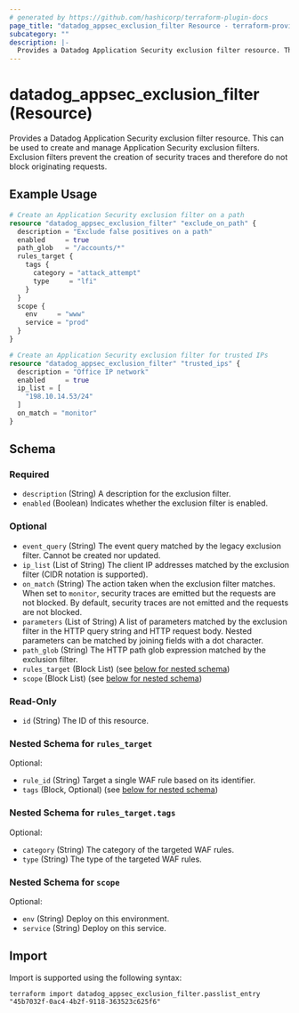 ```yaml
---
# generated by https://github.com/hashicorp/terraform-plugin-docs
page_title: "datadog_appsec_exclusion_filter Resource - terraform-provider-datadog"
subcategory: ""
description: |-
  Provides a Datadog Application Security exclusion filter resource. This can be used to create and manage Application Security exclusion filters. Exclusion filters prevent the creation of security traces and therefore do not block originating requests.
---
```


# datadog_appsec_exclusion_filter (Resource)

Provides a Datadog Application Security exclusion filter resource. This can be used to create and manage Application Security exclusion filters. Exclusion filters prevent the creation of security traces and therefore do not block originating requests.

## Example Usage

```terraform
# Create an Application Security exclusion filter on a path
resource "datadog_appsec_exclusion_filter" "exclude_on_path" {
  description = "Exclude false positives on a path"
  enabled     = true
  path_glob   = "/accounts/*"
  rules_target {
    tags {
      category = "attack_attempt"
      type     = "lfi"
    }
  }
  scope {
    env     = "www"
    service = "prod"
  }
}

# Create an Application Security exclusion filter for trusted IPs
resource "datadog_appsec_exclusion_filter" "trusted_ips" {
  description = "Office IP network"
  enabled     = true
  ip_list = [
    "198.10.14.53/24"
  ]
  on_match = "monitor"
}
```

<!-- schema generated by tfplugindocs -->
## Schema

### Required

- `description` (String) A description for the exclusion filter.
- `enabled` (Boolean) Indicates whether the exclusion filter is enabled.

### Optional

- `event_query` (String) The event query matched by the legacy exclusion filter. Cannot be created nor updated.
- `ip_list` (List of String) The client IP addresses matched by the exclusion filter (CIDR notation is supported).
- `on_match` (String) The action taken when the exclusion filter matches. When set to `monitor`, security traces are emitted but the requests are not blocked. By default, security traces are not emitted and the requests are not blocked.
- `parameters` (List of String) A list of parameters matched by the exclusion filter in the HTTP query string and HTTP request body. Nested parameters can be matched by joining fields with a dot character.
- `path_glob` (String) The HTTP path glob expression matched by the exclusion filter.
- `rules_target` (Block List) (see [below for nested schema](#nestedblock--rules_target))
- `scope` (Block List) (see [below for nested schema](#nestedblock--scope))

### Read-Only

- `id` (String) The ID of this resource.

<a id="nestedblock--rules_target"></a>
### Nested Schema for `rules_target`

Optional:

- `rule_id` (String) Target a single WAF rule based on its identifier.
- `tags` (Block, Optional) (see [below for nested schema](#nestedblock--rules_target--tags))

<a id="nestedblock--rules_target--tags"></a>
### Nested Schema for `rules_target.tags`

Optional:

- `category` (String) The category of the targeted WAF rules.
- `type` (String) The type of the targeted WAF rules.



<a id="nestedblock--scope"></a>
### Nested Schema for `scope`

Optional:

- `env` (String) Deploy on this environment.
- `service` (String) Deploy on this service.

## Import

Import is supported using the following syntax:

```shell
terraform import datadog_appsec_exclusion_filter.passlist_entry "45b7032f-0ac4-4b2f-9118-363523c625f6"
```
